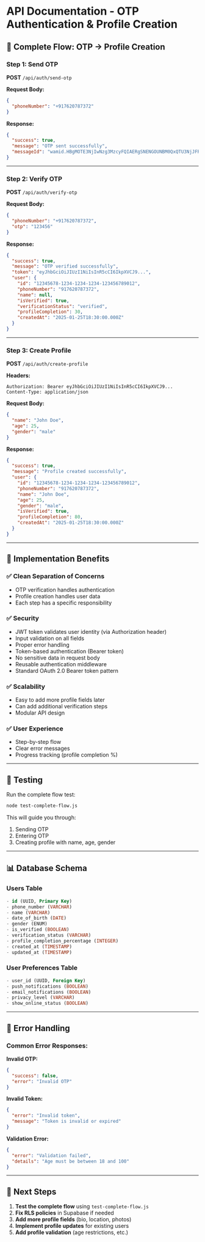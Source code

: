 # API Documentation - OTP Authentication & Profile Creation

## 🔐 Complete Flow: OTP → Profile Creation

### Step 1: Send OTP
**POST** `/api/auth/send-otp`

**Request Body:**
```json
{
  "phoneNumber": "+917620787372"
}
```

**Response:**
```json
{
  "success": true,
  "message": "OTP sent successfully",
  "messageId": "wamid.HBgMOTE3NjIwNzg3MzcyFQIAERgSNENGOUNBM0QxQTU3NjJFRTQ1AA=="
}
```

---

### Step 2: Verify OTP
**POST** `/api/auth/verify-otp`

**Request Body:**
```json
{
  "phoneNumber": "+917620787372",
  "otp": "123456"
}
```

**Response:**
```json
{
  "success": true,
  "message": "OTP verified successfully",
  "token": "eyJhbGciOiJIUzI1NiIsInR5cCI6IkpXVCJ9...",
  "user": {
    "id": "12345678-1234-1234-1234-123456789012",
    "phoneNumber": "917620787372",
    "name": null,
    "isVerified": true,
    "verificationStatus": "verified",
    "profileCompletion": 30,
    "createdAt": "2025-01-25T18:30:00.000Z"
  }
}
```

---

### Step 3: Create Profile
**POST** `/api/auth/create-profile`

**Headers:**
```
Authorization: Bearer eyJhbGciOiJIUzI1NiIsInR5cCI6IkpXVCJ9...
Content-Type: application/json
```

**Request Body:**
```json
{
  "name": "John Doe",
  "age": 25,
  "gender": "male"
}
```

**Response:**
```json
{
  "success": true,
  "message": "Profile created successfully",
  "user": {
    "id": "12345678-1234-1234-1234-123456789012",
    "phoneNumber": "917620787372",
    "name": "John Doe",
    "age": 25,
    "gender": "male",
    "isVerified": true,
    "profileCompletion": 80,
    "createdAt": "2025-01-25T18:30:00.000Z"
  }
}
```

---

## 🎯 Implementation Benefits

### ✅ **Clean Separation of Concerns**
- OTP verification handles authentication
- Profile creation handles user data
- Each step has a specific responsibility

### ✅ **Security**
- JWT token validates user identity (via Authorization header)
- Input validation on all fields
- Proper error handling
- Token-based authentication (Bearer token)
- No sensitive data in request body
- Reusable authentication middleware
- Standard OAuth 2.0 Bearer token pattern

### ✅ **Scalability**
- Easy to add more profile fields later
- Can add additional verification steps
- Modular API design

### ✅ **User Experience**
- Step-by-step flow
- Clear error messages
- Progress tracking (profile completion %)

---

## 🧪 Testing

Run the complete flow test:
```bash
node test-complete-flow.js
```

This will guide you through:
1. Sending OTP
2. Entering OTP
3. Creating profile with name, age, gender

---

## 📊 Database Schema

### Users Table
```sql
- id (UUID, Primary Key)
- phone_number (VARCHAR)
- name (VARCHAR)
- date_of_birth (DATE)
- gender (ENUM)
- is_verified (BOOLEAN)
- verification_status (VARCHAR)
- profile_completion_percentage (INTEGER)
- created_at (TIMESTAMP)
- updated_at (TIMESTAMP)
```

### User Preferences Table
```sql
- user_id (UUID, Foreign Key)
- push_notifications (BOOLEAN)
- email_notifications (BOOLEAN)
- privacy_level (VARCHAR)
- show_online_status (BOOLEAN)
```

---

## 🔧 Error Handling

### Common Error Responses:

**Invalid OTP:**
```json
{
  "success": false,
  "error": "Invalid OTP"
}
```

**Invalid Token:**
```json
{
  "error": "Invalid token",
  "message": "Token is invalid or expired"
}
```

**Validation Error:**
```json
{
  "error": "Validation failed",
  "details": "Age must be between 18 and 100"
}
```

---

## 🚀 Next Steps

1. **Test the complete flow** using `test-complete-flow.js`
2. **Fix RLS policies** in Supabase if needed
3. **Add more profile fields** (bio, location, photos)
4. **Implement profile updates** for existing users
5. **Add profile validation** (age restrictions, etc.)
